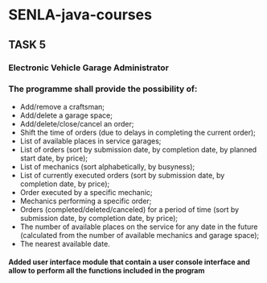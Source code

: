 # SENLA-java-courses
## TASK 5
### Electronic Vehicle Garage Administrator
### The programme shall provide the possibility of:

* Add/remove a craftsman;
* Add/delete a garage space;
* Add/delete/close/cancel an order;
* Shift the time of orders (due to delays in completing the current order);
* List of available places in service garages;
* List of orders (sort by submission date, by completion date, by planned start date, by price);
* List of mechanics (sort alphabetically, by busyness);
* List of currently executed orders (sort by submission date, by completion date, by price);
* Order executed by a specific mechanic;
* Mechanics performing a specific order;
* Orders (completed/deleted/canceled) for a period of time (sort by submission date, by completion date, by price);
* The number of available places on the service for any date in the future (calculated from the number of available mechanics and garage space);
* The nearest available date.

#### Added user interface module that contain a user console interface and allow to perform all the functions included in the program